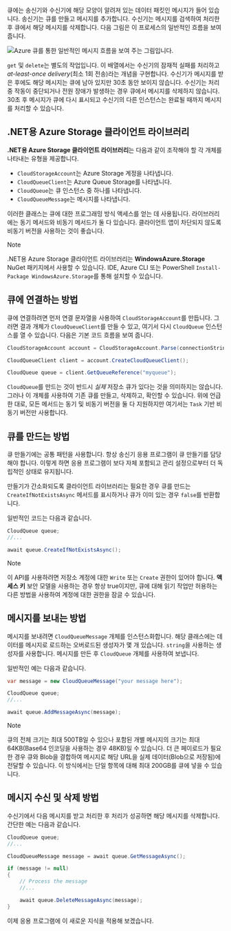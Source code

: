 큐에는 송신기와 수신기에 해당 모양이 알려져 있는 데이터 패킷인 메시지가 들어 있습니다. 송신기는 큐를 만들고 메시지를 추가합니다. 수신기는 메시지를 검색하여 처리한 후 큐에서 해당 메시지를 삭제합니다. 다음 그림은 이 프로세스의 일반적인 흐름을 보여 줍니다.

![Azure 큐를 통한 일반적인 메시지 흐름을 보여 주는 그림입니다.](../media/6-message-flow.png)

`get` 및 `delete`는 별도의 작업입니다. 이 배열에서는 수신기의 잠재적 실패를 처리하고 _at-least-once delivery_(최소 1회 전송)라는 개념을 구현합니다. 수신기가 메시지를 받은 후에도 해당 메시지는 큐에 남아 있지만 30초 동안 보이지 않습니다. 수신기는 처리 중 작동이 중단되거나 전원 장애가 발생하는 경우 큐에서 메시지를 삭제하지 않습니다. 30초 후 메시지가 큐에 다시 표시되고 수신기의 다른 인스턴스는 완료될 때까지 메시지를 처리할 수 있습니다.

## <a name="the-azure-storage-client-library-for-net"></a>.NET용 Azure Storage 클라이언트 라이브러리

**.NET용 Azure Storage 클라이언트 라이브러리**는 다음과 같이 조작해야 할 각 개체를 나타내는 유형을 제공합니다.

- `CloudStorageAccount`는 Azure Storage 계정을 나타냅니다.
- `CloudQueueClient`는 Azure Queue Storage를 나타냅니다.
- `CloudQueue`는 큐 인스턴스 중 하나를 나타냅니다.
- `CloudQueueMessage`는 메시지를 나타냅니다.

이러한 클래스는 큐에 대한 프로그래밍 방식 액세스를 얻는 데 사용됩니다. 라이브러리에는 동기 메서드와 비동기 메서드가 둘 다 있습니다. 클라이언트 앱이 차단되지 않도록 비동기 버전을 사용하는 것이 좋습니다.

> [!NOTE]
> .NET용 Azure Storage 클라이언트 라이브러리는 **WindowsAzure.Storage** NuGet 패키지에서 사용할 수 있습니다. IDE, Azure CLI 또는 PowerShell `Install-Package WindowsAzure.Storage`를 통해 설치할 수 있습니다.

## <a name="how-to-connect-to-a-queue"></a>큐에 연결하는 방법

큐에 연결하려면 먼저 연결 문자열을 사용하여 `CloudStorageAccount`를 만듭니다. 그러면 결과 개체가 `CloudQueueClient`를 만들 수 있고, 여기서 다시 `CloudQueue` 인스턴스를 열 수 있습니다. 다음은 기본 코드 흐름을 보여 줍니다.

```csharp
CloudStorageAccount account = CloudStorageAccount.Parse(connectionString);

CloudQueueClient client = account.CreateCloudQueueClient();

CloudQueue queue = client.GetQueueReference("myqueue");
```

`CloudQueue`를 만드는 것이 반드시 _실제_ 저장소 큐가 있다는 것을 의미하지는 않습니다. 그러나 이 개체를 사용하여 기존 큐를 만들고, 삭제하고, 확인할 수 있습니다. 위에 언급한 대로, 모든 메서드는 동기 및 비동기 버전을 둘 다 지원하지만 여기서는 `Task` 기반 비동기 버전만 사용합니다.

## <a name="how-to-create-a-queue"></a>큐를 만드는 방법

큐 만들기에는 공통 패턴을 사용합니다. 항상 송신기 응용 프로그램이 큐 만들기를 담당해야 합니다. 이렇게 하면 응용 프로그램이 보다 자체 포함되고 관리 설정으로부터 더 독립적인 상태로 유지됩니다. 

만들기가 간소화되도록 클라이언트 라이브러리는 필요한 경우 큐를 만드는 `CreateIfNotExistsAsync` 메서드를 표시하거나 큐가 이미 있는 경우 `false`를 반환합니다. 

일반적인 코드는 다음과 같습니다.

```csharp
CloudQueue queue;
//...

await queue.CreateIfNotExistsAsync();
```

> [!NOTE]
> 이 API를 사용하려면 저장소 계정에 대한 `Write` 또는 `Create` 권한이 있어야 합니다. **액세스 키** 보안 모델을 사용하는 경우 항상 true이지만, 큐에 대해 읽기 작업만 허용하는 다른 방법을 사용하여 계정에 대한 권한을 잠글 수 있습니다.

## <a name="how-to-send-a-message"></a>메시지를 보내는 방법

메시지를 보내려면 `CloudQueueMessage` 개체를 인스턴스화합니다. 해당 클래스에는 데이터를 메시지로 로드하는 오버로드된 생성자가 몇 개 있습니다. `string`을 사용하는 생성자를 사용합니다. 메시지를 만든 후 `CloudQueue` 개체를 사용하여 보냅니다.

일반적인 예는 다음과 같습니다.

```csharp
var message = new CloudQueueMessage("your message here");

CloudQueue queue;
//...

await queue.AddMessageAsync(message);
```

> [!NOTE]
> 큐의 전체 크기는 최대 500TB일 수 있으나 포함된 개별 메시지의 크기는 최대 64KB(Base64 인코딩을 사용하는 경우 48KB)일 수 있습니다. 더 큰 페이로드가 필요한 경우 큐와 Blob을 결합하여 메시지로 해당 URL을 실제 데이터(Blob으로 저장됨)에 전달할 수 있습니다. 이 방식에서는 단일 항목에 대해 최대 200GB를 큐에 넣을 수 있습니다.

## <a name="how-to-receive-and-delete-a-message"></a>메시지 수신 및 삭제 방법

수신기에서 다음 메시지를 받고 처리한 후 처리가 성공하면 해당 메시지를 삭제합니다. 간단한 예는 다음과 같습니다.

```C#
CloudQueue queue;
//...

CloudQueueMessage message = await queue.GetMessageAsync();

if (message != null)
{
    // Process the message
    //...

    await queue.DeleteMessageAsync(message);
}
```

이제 응용 프로그램에 이 새로운 지식을 적용해 보겠습니다.